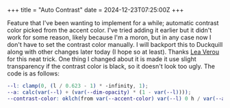 +++
title = "Auto Contrast"
date = 2024-12-23T07:25:00Z
+++

Feature that I've been wanting to implement for a while; automatic contrast color picked from the accent color. I've tried adding it earlier but it didn't work for some reason, likely because I'm a moron, but in any case now I don't have to set the contrast color manually. I will backport this to Duckquill along with other changes later today (I hope so at least). Thanks [Lea Verou](https://lea.verou.me/blog/2024/contrast-color/) for this neat trick. One thing I changed about it is made it use slight transparency if the contrast color is black, so it doesn't look too ugly. The code is as follows:

```scss
--l: clamp(0, (l / 0.623 - 1) * -infinity, 1);
--a: calc(var(--l) + (var(--dim-opacity) * (1 - var(--l))));
--contrast-color: oklch(from var(--accent-color) var(--l) 0 h / var(--a));
```

